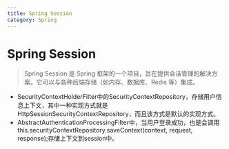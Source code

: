 ```yaml
---
title: Spring Session
category: Spring
---
```


# Spring Session

> Spring Session 是 Spring 框架的一个项目，旨在提供会话管理的解决方案。它可以与各种后端存储（如内存、数据库、Redis 等）集成。

* SecurityContextHolderFilter中的SecurityContextRepository，存储用户信息上下文，其中一种实现方式就是HttpSessionSecurityContextRepository，而且该方式是默认的实现方式。
* AbstractAuthenticationProcessingFilter中，当用户登录成功，也是会调用this.securityContextRepository.saveContext(context, request, response);存储上下文到session中。

